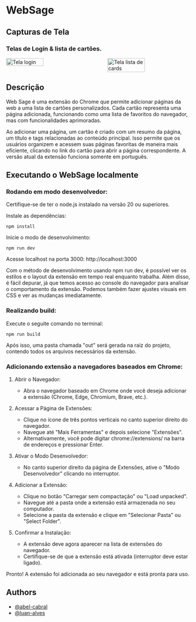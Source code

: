 # WebSage

## Capturas de Tela

### Telas de Login & lista de cartões. 

<div style="display: flex; justify-content: space-between;">
  <img src="https://raw.githubusercontent.com/luan-alvesdev/websage/main/assets/Captura_de_Tela_2024-06-26_as_16.27.47.png" alt="Tela login" width="45%">
  <img src="https://raw.githubusercontent.com/luan-alvesdev/websage/main/assets/Captura_de_Tela_2024-06-26_as_16.23.14.png" alt="Tela lista de cards" width="45%">
</div>

## Descrição

Web Sage é uma extensão do Chrome que permite adicionar páginas da web a uma lista de cartões personalizados. Cada cartão representa uma página adicionada, funcionando como uma lista de favoritos do navegador, mas com funcionalidades aprimoradas.

Ao adicionar uma página, um cartão é criado com um resumo da página, um título e tags relacionadas ao conteúdo principal. Isso permite que os usuários organizem e acessem suas páginas favoritas de maneira mais eficiente, clicando no link do cartão para abrir a página correspondente. A versão atual da extensão funciona somente em português. 

## Executando o WebSage localmente

### Rodando em modo desenvolvedor:
Certifique-se de ter o node.js instalado na versão 20 ou superiores. 

Instale as dependências:
```
npm install 
```

Inicie o modo de desenvolvimento:
```
npm run dev
```

Acesse localhost na porta 3000: http://localhost:3000

Com o método de desenvolvimento usando npm run dev, é possível ver os estilos e o layout da extensão em tempo real enquanto trabalha. Além disso, é fácil depurar, já que temos acesso ao console do navegador para analisar o comportamento da extensão. Podemos também fazer ajustes visuais em CSS e ver as mudanças imediatamente.

### Realizando build: 
Execute o seguite comando no terminal:
```
npm run build
```

Após isso, uma pasta chamada "out" será gerada na raiz do projeto, contendo todos os arquivos necessários da extensão. 

### Adicionando extensão a navegadores baseados em Chrome:
1. Abrir o Navegador:
    - Abra o navegador baseado em Chrome onde você deseja adicionar a extensão (Chrome, Edge, Chromium, Brave, etc.).


2. Acessar a Página de Extensões:
    - Clique no ícone de três pontos verticais no canto superior direito do navegador.
    - Navegue até "Mais Ferramentas" e depois selecione "Extensões".
    - Alternativamente, você pode digitar chrome://extensions/ na barra de endereços e pressionar Enter.


3. Ativar o Modo Desenvolvedor:
    - No canto superior direito da página de Extensões, ative o "Modo Desenvolvedor" clicando no interruptor.


4. Adicionar a Extensão:
    - Clique no botão "Carregar sem compactação" ou "Load unpacked".
    - Navegue até a pasta onde a extensão está armazenada no seu computador.
    - Selecione a pasta da extensão e clique em "Selecionar Pasta" ou "Select Folder".


5. Confirmar a Instalação:
    - A extensão deve agora aparecer na lista de extensões do navegador.
    - Certifique-se de que a extensão está ativada (interruptor deve estar ligado).

Pronto! A extensão foi adicionada ao seu navegador e está pronta para uso.

## Authors

- [@abel-cabral](https://www.github.com/abel-cabral)
- [@luan-alves](https://github.com/luan-alvesdev)

